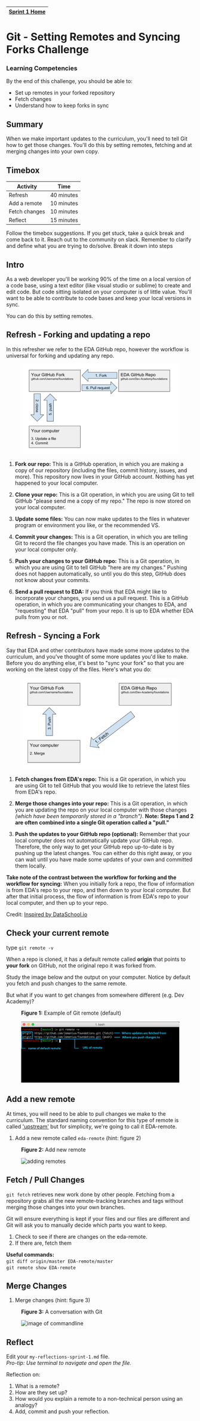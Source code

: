 [Sprint 1 Home](README.md)|
---| 

# Git - Setting Remotes and Syncing Forks Challenge

### Learning Competencies
By the end of this challenge, you should be able to:

- Set up remotes in your forked repository
- Fetch changes 
- Understand how to keep forks in sync 

## Summary
When we make important updates to the curriculum, you'll need to tell Git how to get those changes. 
You'll do this by setting remotes, fetching and at merging changes into your own copy. 


## Timebox

Activity | Time|
------------|----------|
Refresh | 40 minutes
Add a remote | 10 minutes
Fetch changes | 10 minutes 
Reflect | 15 minutes |

Follow the timebox suggestions. If you get stuck, take a quick break and come back to it. Reach out to the community on slack. Remember to clarify and define what you are trying to do/solve. Break it down into steps


## Intro 
As a web developer you'll be working 90% of the time on a local version of a code base, using a text editor (like visual studio or sublime) to create and edit code. But code sitting isolated on your computer is of little value. You'll want to be able to contribute to code bases and keep your local versions in sync. 

You can do this by setting remotes.

## Refresh - Forking and updating a repo
In this refresher we refer to the EDA GitHub repo, however the workflow is universal for forking and updating any repo.

<figure>
  <img src="../images/github_11_fork_update_repo.png" alt="Diagram of forking and updating a GitHub repo"><br>
</figure>

1. __Fork our repo:__ This is a GitHub operation, in which you are making a copy of our repository (including the files, commit history, issues, and more). This repository now lives in your GitHub account. Nothing has yet happened to your local computer.  

2. __Clone your repo:__ This is a Git operation, in which you are using Git to tell GitHub "please send me a copy of my repo." The repo is now stored on your local computer.  

3. __Update some files:__ You can now make updates to the files in whatever program or environment you like, or the recommended VS.

4. __Commit your changes:__ This is a Git operation, in which you are telling Git to record the file changes you have made. This is an operation on your local computer only.

5. __Push your changes to your GitHub repo:__ This is a Git operation, in which you are using Git to tell GitHub "here are my changes." Pushing does not happen automatically, so until you do this step, GitHub does not know about your commits.

6. __Send a pull request to EDA:__ If you think that EDA might like to incorporate your changes, you send us a pull request. This is a GitHub operation, in which you are communicating your changes to EDA, and "requesting" that EDA "pull" from your repo. It is up to EDA whether EDA pulls from you or not.

## Refresh - Syncing a Fork
Say that EDA and other contributors have made some more updates to the curriculum, and you've thought of some more updates you'd like to make. Before you do anything else, it's best to "sync your fork" so that you are working on the latest copy of the files. Here's what you do:

<figure>
  <img src="../images/github_11_sync_fork.png" alt="Diagram of syncing a fork"><br>
</figure>


1. __Fetch changes from EDA's repo:__ This is a Git operation, in which you are using Git to tell GitHub that you would like to retrieve the latest files from EDA's repo.  

2. __Merge those changes into your repo:__ This is a Git operation, in which you are updating the repo on your local computer with those changes _(which have been temporarily stored in a "branch")_. __Note: Steps 1 and 2 are often combined into a single Git operation called a "pull."__  

3. __Push the updates to your GitHub repo (optional):__ Remember that your local computer does not automatically update your GitHub repo. Therefore, the only way to get your GitHub repo up-to-date is by pushing up the latest changes. You can either do this right away, or you can wait until you have made some updates of your own and committed them locally.

__Take note of the contrast between the workflow for forking and the workflow for syncing:__ When you initially fork a repo, the flow of information is from EDA's repo to your repo, and then down to your local computer. But after that initial process, the flow of information is from EDA's repo to your local computer, and then up to your repo.

Credit: [Inspired by DataSchool.io](https://www.dataschool.io/)

## Check your current remote
type `git remote -v`

When a repo is cloned, it has a default remote called __origin__ that points to __your fork__ on GitHub, not the original repo it was forked from. 

Study the image below and the output on your computer. Notice by default you fetch and push changes to the same remote. 

But what if you want to get changes from somewhere different (e.g. Dev Academy)?

<figure>
  <figcaption>
    <p><strong>Figure 1:</strong> Example of Git remote (default) </p>
  </figcaption>
  <img src="../images/github_11_default_remote.png" alt="image of Git remotes in command line"><br>
</figure>

## Add a new remote 
At times, you will need to be able to pull changes we make to the curriculum. The standard naming convention for this type of remote is called ['upstream'](https://opensource.stackexchange.com/questions/993/what-does-upstream-mean) but for simplicity, we're going to call it EDA-remote. 

1. Add a new remote called `eda-remote` (hint: figure 2)

<figure>
  <figcaption>
    <p><strong>Figure 2:</strong> Add new remote</p>
  </figcaption>
  <img src="../images/github_11_remote.png" alt="adding remotes"><br>
</figure>


## Fetch / Pull Changes 
`git fetch` retrieves new work done by other people. Fetching from a repository grabs all the new remote-tracking branches and tags without merging those changes into your own branches. 

Git will ensure everything is kept if your files and our files are different and Git will ask you to manually decide which parts you want to keep. 

1. Check to see if there are changes on the eda-remote.
2. If there are, fetch them

__Useful commands:__      
`git diff origin/master EDA-remote/master`    
`git remote show EDA-remote`  


## Merge Changes 
1. Merge changes (hint: figure 3)

<figure>
  <figcaption>
    <p><strong>Figure 3:</strong> A conversation with Git</p>
  </figcaption>
  <img src="../images/github_12_fetch_convo.png" alt="image of commandline"><br>
</figure>


## Reflect
Edit your `my-reflections-sprint-1.md` file.  
_Pro-tip: Use terminal to navigate and open the file._ 

Reflection on:

1. What is a remote?
2. How are they set up?
3. How would you explain a remote to a non-technical person using an analogy?
4. Add, commit and push your reflection. 

